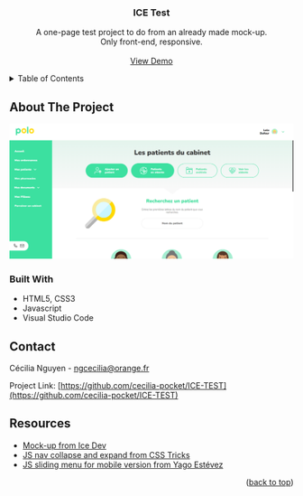 <div id="top"></div>

<div align="center">

<h3 align="center">ICE Test</h3>

  <p align="center">
    A one-page test project to do from an already made mock-up.
    <br />
    Only front-end, responsive.
    <br />
    <br />
    <a href="https://cecilia-pocket.github.io/ICE-TEST/">View Demo</a>
  </p>
</div>

<!-- TABLE OF CONTENTS -->
<details>
  <summary>Table of Contents</summary>
  <ol>
    <li>
      <a href="#about-the-project">About The Project</a>
      <ul>
        <li><a href="#built-with">Built With</a></li>
      </ul>
    </li>
    <li><a href="#contact">Contact</a></li>
    <li><a href="#resources">Resources</a></li>
  </ol>
</details>

<!-- ABOUT THE PROJECT -->
## About The Project

![Product Name Screen Shot](./img/screenshot.png)

### Built With

* HTML5, CSS3
* Javascript
* Visual Studio Code

<!-- CONTACT -->
## Contact

Cécilia Nguyen - ngcecilia@orange.fr

Project Link: [https://github.com/cecilia-pocket/ICE-TEST](https://github.com/cecilia-pocket/ICE-TEST)

<!-- RESOURCES -->
## Resources

* [Mock-up from Ice Dev](https://www.figma.com/file/VbPu5A3iLG2RUEoJgmI3bW/Test-Decoupe?node-id=163%3A1073)
* [JS nav collapse and expand from CSS Tricks](https://css-tricks.com/using-css-transitions-auto-dimensions/)
* [JS sliding menu for mobile version from Yago Estévez](https://codepen.io/yagoestevez/pen/rqamJb)

<p align="right">(<a href="#top">back to top</a>)</p>
